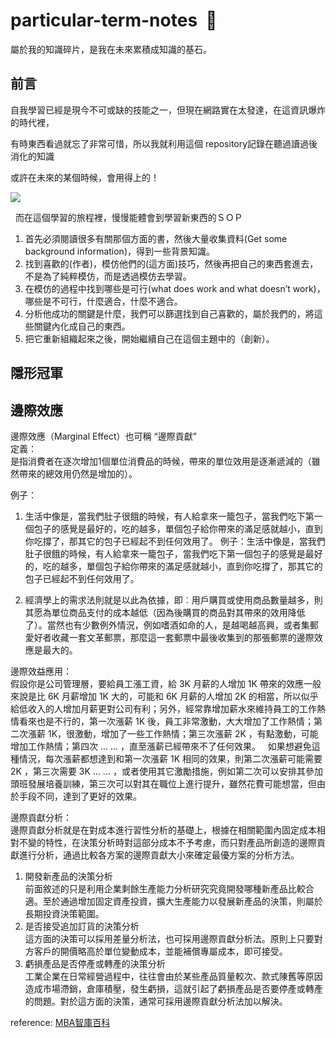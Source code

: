 # particular-term-notes  :memo:
屬於我的知識碎片，是我在未來累積成知識的基石。

  
## 前言  

自我學習已經是現今不可或缺的技能之一，但現在網路實在太發達，在這資訊爆炸的時代裡， 
  
有時東西看過就忘了非常可惜，所以我就利用這個 repository記錄在聽過讀過後消化的知識  
  
或許在未來的某個時候，會用得上的！  

![](https://i2.wp.com/www.giornaledellepmi.it/wp-content/uploads/2016/06/Knowledge-sharing.jpg?fit=640%2C400&ssl=1)
  
  
而在這個學習的旅程裡，慢慢能體會到學習新東西的ＳＯＰ
1. 首先必須閱讀很多有關那個方面的書，然後大量收集資料(Get some background information)，得到一些背景知識。
2. 找到喜歡的(作者)，模仿他們的(這方面)技巧，然後再把自己的東西套進去，不是為了純粹模仿，而是透過模仿去學習。
3. 在模仿的過程中找到哪些是可行(what does work and what doesn’t work)，哪些是不可行，什麼適合，什麼不適合。
4. 分析他成功的關鍵是什麼，我們可以篩選找到自己喜歡的，屬於我們的，將這些關鍵內化成自己的東西。
5. 把它重新組織起來之後，開始繼續自己在這個主題中的（創新）。
  



## 隱形冠軍  
## 邊際效應 
邊際效應（Marginal Effect）也可稱 “邊際貢獻”  
定義：  
是指消費者在逐次增加1個單位消費品的時候，帶來的單位效用是逐漸遞減的（雖然帶來的總效用仍然是增加的）。  
  
例子：  
1. 生活中像是，當我們肚子很餓的時候，有人給拿來一籠包子，當我們吃下第一個包子的感覺是最好的，吃的越多，單個包子給你帶來的滿足感就越小，直到你吃撐了，那其它的包子已經起不到任何效用了。 
例子：生活中像是，當我們肚子很餓的時候，有人給拿來一籠包子，當我們吃下第一個包子的感覺是最好的，吃的越多，單個包子給你帶來的滿足感就越小，直到你吃撐了，那其它的包子已經起不到任何效用了。 
  
2. 經濟學上的需求法則就是以此為依據，即︰用戶購買或使用商品數量越多，則其愿為單位商品支付的成本越低（因為後購買的商品對其帶來的效用降低了）。當然也有少數例外情況，例如嗜酒如命的人，是越喝越高興，或者集郵愛好者收藏一套文革郵票，那麼這一套郵票中最後收集到的那張郵票的邊際效應是最大的。 
  
邊際效益應用：  
假設你是公司管理層，要給員工漲工資，給 3K 月薪的人增加 1K 帶來的效應一般來說是比 6K 月薪增加 1K 大的，可能和 6K 月薪的人增加 2K 的相當，所以似乎給低收入的人增加月薪更對公司有利；另外，經常靠增加薪水來維持員工的工作熱情看來也是不行的，第一次漲薪 1K 後，員工非常激動，大大增加了工作熱情；第二次漲薪 1K，很激動，增加了一些工作熱情；第三次漲薪 2K ，有點激動，可能增加工作熱情；第四次 ... ... ，直至漲薪已經帶來不了任何效果。     
如果想避免這種情況，每次漲薪都想達到和第一次漲薪 1K 相同的效果，則第二次漲薪可能需要 2K ，第三次需要 3K ... ... ，或者使用其它激勵措施，例如第二次可以安排其參加頭班發展培養訓練，第三次可以對其在職位上進行提升，雖然花費可能想當，但由於手段不同，達到了更好的效果。  
  
邊際貢獻分析：  
邊際貢獻分析就是在對成本進行習性分析的基礎上，根據在相關範圍內固定成本相對不變的特性，在決策分析時對這部分成本不予考慮，而只對產品所創造的邊際貢獻進行分析，通過比較各方案的邊際貢獻大小來確定最優方案的分析方法。
1. 開發新產品的決策分析  
前面敘述的只是利用企業剩餘生產能力分析研究究竟開發哪種新產品比較合適。至於通過增加固定資產投資，擴大生產能力以發展新產品的決策，則屬於長期投資決策範圍。
2. 是否接受追加訂貨的決策分析  
這方面的決策可以採用差量分析法，也可採用邊際貢獻分析法。原則上只要對方客戶的開價略高於單位變動成本，並能補償專屬成本，即可接受。
3. 虧損產品是否停產或轉產的決策分析  
工業企業在日常經營過程中，往往會由於某些產品質量較次、款式陳舊等原因造成市場滯銷，倉庫積壓，發生虧損，這就引起了虧損產品是否要停產或轉產的問題。對於這方面的決策，通常可採用邊際貢獻分析法加以解決。  
  
reference: [MBA智庫百科](http://wiki.mbalib.com/zh-tw/%E8%BE%B9%E9%99%85%E6%95%88%E5%BA%94)



